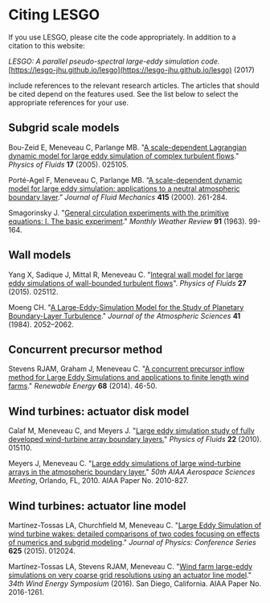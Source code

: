# Citing LESGO

If you use LESGO, please cite the code appropriately. In addition to a citation
to this website:

*LESGO: A parallel pseudo-spectral large-eddy simulation code.*
[https://lesgo-jhu.github.io/lesgo](https://lesgo-jhu.github.io/lesgo) (2017)

include references to the relevant research articles. The articles that should
be cited depend on the features used. See the list below to select the appropriate
references for your use.

## Subgrid scale models
Bou-Zeid E, Meneveau C, Parlange MB. "[A scale-dependent Lagrangian dynamic model
for large eddy simulation of complex turbulent flows](http://dx.doi.org/10.1063/1.1839152)."
*Physics of Fluids* **17** (2005). 025105.

Porté-Agel F, Meneveau C, Parlange MB. “[A scale-dependent dynamic model for large eddy simulation: applications to a neutral atmospheric boundary layer](https://doi.org/10.1017/S0022112000008776).” *Journal of Fluid Mechanics* **415** (2000). 261-284.

Smagorinsky J. "[General circulation experiments with the primitive equations: I. The basic experiment](http://journals.ametsoc.org/doi/abs/10.1175/1520-0493%281963%29091%3C0099%3AGCEWTP%3E2.3.CO%3B2)."
 *Monthly Weather Review* **91** (1963). 99-164.

## Wall models
Yang X, Sadique J, Mittal R, Meneveau C. "[Integral wall model for large eddy
simulations of wall-bounded turbulent flows](http://dx.doi.org/10.1063/1.4908072)".
*Physics of Fluids* **27** (2015). 025112.

Moeng CH. "[A Large-Eddy-Simulation Model for the Study of Planetary Boundary-Layer Turbulence](https://doi.org/10.1175/1520-0469(1984)041<2052:ALESMF>2.0.CO;2)." *Journal of the Atmospheric Sciences* **41** (1984). 2052–2062.

## Concurrent precursor method
Stevens RJAM, Graham J, Meneveau C. "[A concurrent precursor inflow method for
Large Eddy Simulations and applications to finite length wind farms](https:/doi.org/10.1016/j.renene.2014.01.024)."
*Renewable Energy* **68** (2014). 46-50.

## Wind turbines: actuator disk model
Calaf M, Meneveau C, and Meyers J. "[Large eddy simulation study of fully developed
wind-turbine array boundary layers.](http://dx.doi.org/10.1063/1.3291077)"
*Physics of Fluids* **22** (2010). 015110.

Meyers J, Meneveau C. "[Large eddy simulations of large wind-turbine arrays in
the atmospheric boundary layer.](http://dx.doi.org/10.2514/6.2010-827 )" *50th
AIAA Aerospace Sciences Meeting*, Orlando, FL, 2010. AIAA Paper No. 2010-827.

## Wind turbines: actuator line model
Martínez-Tossas LA, Churchfield M, Meneveau C. "[Large Eddy Simulation of wind turbine wakes: detailed comparisons of two codes focusing on effects of numerics and subgrid modeling](https://doi.org/10.1088/1742-6596/625/1/012024)." *Journal of Physics: Conference Series* **625** (2015). 012024.

Martínez-Tossas LA, Stevens RJAM, Meneveau C. "[Wind farm large-eddy simulations on very coarse grid resolutions using an actuator line model](https://doi.org/10.2514/6.2016-1261)." *34th Wind Energy Symposium* (2016). San Diego, California. AIAA Paper No. 2016-1261.
